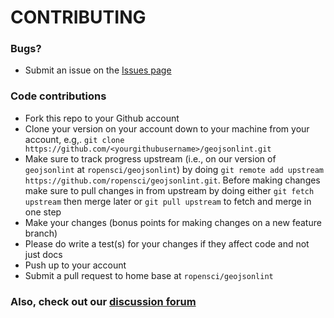 # CONTRIBUTING #

### Bugs?

* Submit an issue on the [Issues page](https://github.com/ropensci/geojsonlint/issues)

### Code contributions

* Fork this repo to your Github account
* Clone your version on your account down to your machine from your account, e.g,. `git clone https://github.com/<yourgithubusername>/geojsonlint.git`
* Make sure to track progress upstream (i.e., on our version of `geojsonlint` at `ropensci/geojsonlint`) by doing `git remote add upstream https://github.com/ropensci/geojsonlint.git`. Before making changes make sure to pull changes in from upstream by doing either `git fetch upstream` then merge later or `git pull upstream` to fetch and merge in one step
* Make your changes (bonus points for making changes on a new feature branch)
* Please do write a test(s) for your changes if they affect code and not just docs
* Push up to your account
* Submit a pull request to home base at `ropensci/geojsonlint`

### Also, check out our [discussion forum](https://discuss.ropensci.org)
